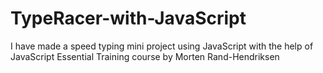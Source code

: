 # TypeRacer-with-JavaScript
I have made a speed typing mini project using JavaScript with the help of JavaScript Essential Training course by Morten Rand-Hendriksen
